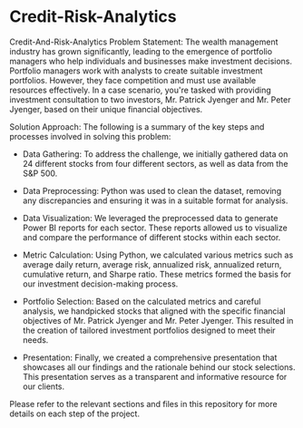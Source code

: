 # Credit-Risk-Analytics
Credit-And-Risk-Analytics
Problem Statement:
The wealth management industry has grown significantly, leading to the emergence of portfolio managers who help individuals and businesses make investment decisions. Portfolio managers work with analysts to create suitable investment portfolios. However, they face competition and must use available resources effectively. In a case scenario, you're tasked with providing investment consultation to two investors, Mr. Patrick Jyenger and Mr. Peter Jyenger, based on their unique financial objectives.

Solution Approach:
The following is a summary of the key steps and processes involved in solving this problem:

* Data Gathering:
To address the challenge, we initially gathered data on 24 different stocks from four different sectors, as well as data from the S&P 500.

* Data Preprocessing:
Python was used to clean the dataset, removing any discrepancies and ensuring it was in a suitable format for analysis.

* Data Visualization:
We leveraged the preprocessed data to generate Power BI reports for each sector. These reports allowed us to visualize and compare the performance of different stocks within each sector.

* Metric Calculation:
Using Python, we calculated various metrics such as average daily return, average risk, annualized risk, annualized return, cumulative return, and Sharpe ratio. These metrics formed the basis for our investment decision-making process.

* Portfolio Selection:
Based on the calculated metrics and careful analysis, we handpicked stocks that aligned with the specific financial objectives of Mr. Patrick Jyenger and Mr. Peter Jyenger. This resulted in the creation of tailored investment portfolios designed to meet their needs.

* Presentation:
Finally, we created a comprehensive presentation that showcases all our findings and the rationale behind our stock selections. This presentation serves as a transparent and informative resource for our clients.

Please refer to the relevant sections and files in this repository for more details on each step of the project.

